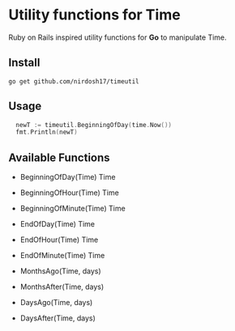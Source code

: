 # Utility functions for Time
Ruby on Rails inspired utility functions for **Go** to manipulate Time.

## Install
`go get github.com/nirdosh17/timeutil`

## Usage
```go
  newT := timeutil.BeginningOfDay(time.Now())
  fmt.Println(newT)
```

## Available Functions
- BeginningOfDay(Time) Time
- BeginningOfHour(Time) Time
- BeginningOfMinute(Time) Time

- EndOfDay(Time) Time
- EndOfHour(Time) Time
- EndOfMinute(Time) Time

- MonthsAgo(Time, days)
- MonthsAfter(Time, days)

- DaysAgo(Time, days)
- DaysAfter(Time, days)
